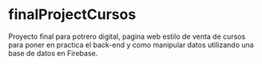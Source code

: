 # finalProjectCursos
Proyecto final para potrero digital, pagina web estilo de venta de cursos para poner en practica el back-end y como manipular datos utilizando una base de datos en Firebase.
